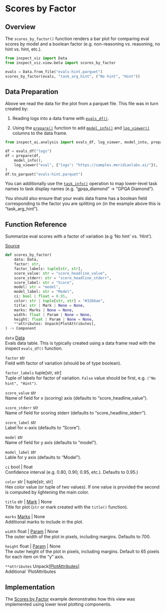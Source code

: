 # Scores by Factor


## Overview

The `scores_by_factor()` function renders a bar plot for comparing eval
scores by model and a boolean factor (e.g. non-reasoning vs. reasoning,
no hint vs. hint, etc.).

``` python
from inspect_viz import Data
from inspect_viz.view.beta import scores_by_factor

evals = Data.from_file("evals-hint.parquet")
scores_by_factor(evals, "task_arg_hint", ("No hint", "Hint"))
```

## Data Preparation

Above we read the data for the plot from a parquet file. This file was
in turn created by:

1.  Reading logs into a data frame with
    [`evals_df()`](https://inspect.aisi.org.uk/reference/inspect_ai.analysis.html#evals_df).

2.  Using the
    [`prepare()`](https://inspect.aisi.org.uk/reference/inspect_ai.analysis.html#prepare)
    function to add
    [`model_info()`](https://inspect.aisi.org.uk/reference/inspect_ai.analysis.html#model_info)
    and
    [`log_viewer()`](https://inspect.aisi.org.uk/reference/inspect_ai.analysis.html#model_info)
    columns to the data frame.

``` python
from inspect_ai.analysis import evals_df, log_viewer, model_into, prepare

df = evals_df("logs")
df = prepare(df, 
    model_info(),
    log_viewer("eval", {"logs": "https://samples.meridianlabs.ai/"}),
)
df.to_parquet("evals-hint.parquet")
```

You can additionally use the
[`task_info()`](https://inspect.aisi.org.uk/reference/inspect_ai.analysis.html#task_info)
operation to map lower-level task names to task display names
(e.g. “gpqa_diamond” -\> “GPQA Diamond”).

You should also ensure that your evals data frame has a boolean field
corresponding to the factor you are splitting on (in the example above
this is “task_arg_hint”).

## Function Reference

Summarize eval scores with a factor of variation (e.g ‘No hint’
vs. ‘Hint’).

[Source](https://github.com/meridianlabs-ai/inspect_viz/blob/3355b3a08db97991ae7846363f624fa3f5ed46bc/src/inspect_viz/view/beta/_scores_by_factor.py#L13)

``` python
def scores_by_factor(
    data: Data,
    factor: str,
    factor_labels: tuple[str, str],
    score_value: str = "score_headline_value",
    score_stderr: str = "score_headline_stderr",
    score_label: str = "Score",
    model: str = "model",
    model_label: str = "Model",
    ci: bool | float = 0.95,
    color: str | tuple[str, str] = "#3266ae",
    title: str | Mark | None = None,
    marks: Marks | None = None,
    width: float | Param | None = None,
    height: float | Param | None = None,
    **attributes: Unpack[PlotAttributes],
) -> Component
```

`data` [Data](reference/inspect_viz.qmd#data)  
Evals data table. This is typically created using a data frame read with
the inspect `evals_df()` function.

`factor` str  
Field with factor of variation (should be of type boolean).

`factor_labels` tuple\[str, str\]  
Tuple of labels for factor of variation. `False` value should be first,
e.g. `("No hint", "Hint")`.

`score_value` str  
Name of field for x (scoring) axis (defaults to “score_headline_value”).

`score_stderr` str  
Name of field for scoring stderr (defaults to “score_headline_stderr”).

`score_label` str  
Label for x-axis (defaults to “Score”).

`model` str  
Name of field for y axis (defaults to “model”).

`model_label` str  
Lable for y axis (defaults to “Model”).

`ci` bool \| float  
Confidence interval (e.g. 0.80, 0.90, 0.95, etc.). Defaults to 0.95.)

`color` str \| tuple\[str, str\]  
Hex color value (or tuple of two values). If one value is provided the
second is computed by lightening the main color.

`title` str \| [Mark](reference/inspect_viz.mark.qmd#mark) \| None  
Title for plot (`str` or mark created with the `title()` function).

`marks` [Marks](reference/inspect_viz.mark.qmd#marks) \| None  
Additional marks to include in the plot.

`width` float \| [Param](reference/inspect_viz.qmd#param) \| None  
The outer width of the plot in pixels, including margins. Defaults to
700.

`height` float \| [Param](reference/inspect_viz.qmd#param) \| None  
The outer height of the plot in pixels, including margins. Default to 65
pixels for each item on the “y” axis.

`**attributes` Unpack\[[PlotAttributes](reference/inspect_viz.plot.qmd#plotattributes)\]  
Additional \`PlotAttributes

## Implementation

The [Scores by Factor](examples/inspect/scores-by-factor/index.qmd)
example demonstrates how this view was implemented using lower level
plotting components.

